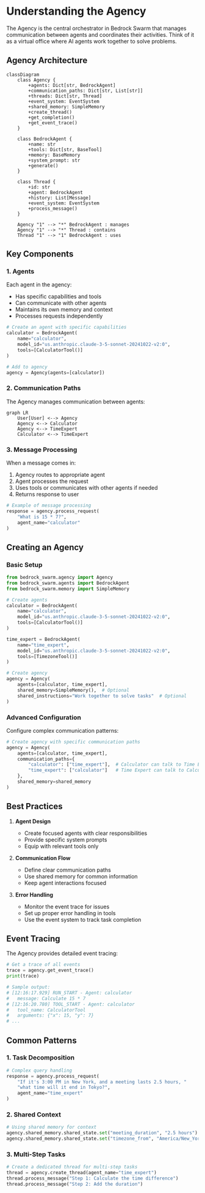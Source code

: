 # Understanding the Agency

The Agency is the central orchestrator in Bedrock Swarm that manages communication between agents and coordinates their activities. Think of it as a virtual office where AI agents work together to solve problems.

## Agency Architecture

```mermaid
classDiagram
    class Agency {
        +agents: Dict[str, BedrockAgent]
        +communication_paths: Dict[str, List[str]]
        +threads: Dict[str, Thread]
        +event_system: EventSystem
        +shared_memory: SimpleMemory
        +create_thread()
        +get_completion()
        +get_event_trace()
    }

    class BedrockAgent {
        +name: str
        +tools: Dict[str, BaseTool]
        +memory: BaseMemory
        +system_prompt: str
        +generate()
    }

    class Thread {
        +id: str
        +agent: BedrockAgent
        +history: List[Message]
        +event_system: EventSystem
        +process_message()
    }

    Agency "1" --> "*" BedrockAgent : manages
    Agency "1" --> "*" Thread : contains
    Thread "1" --> "1" BedrockAgent : uses
```

## Key Components

### 1. Agents

Each agent in the agency:
- Has specific capabilities and tools
- Can communicate with other agents
- Maintains its own memory and context
- Processes requests independently

```python
# Create an agent with specific capabilities
calculator = BedrockAgent(
    name="calculator",
    model_id="us.anthropic.claude-3-5-sonnet-20241022-v2:0",
    tools=[CalculatorTool()]
)

# Add to agency
agency = Agency(agents=[calculator])
```

### 2. Communication Paths

The Agency manages communication between agents:

```mermaid
graph LR
    User[User] <--> Agency
    Agency <--> Calculator
    Agency <--> TimeExpert
    Calculator <--> TimeExpert
```

### 3. Message Processing

When a message comes in:
1. Agency routes to appropriate agent
2. Agent processes the request
3. Uses tools or communicates with other agents if needed
4. Returns response to user

```python
# Example of message processing
response = agency.process_request(
    "What is 15 * 7?",
    agent_name="calculator"
)
```

## Creating an Agency

### Basic Setup

```python
from bedrock_swarm.agency import Agency
from bedrock_swarm.agents import BedrockAgent
from bedrock_swarm.memory import SimpleMemory

# Create agents
calculator = BedrockAgent(
    name="calculator",
    model_id="us.anthropic.claude-3-5-sonnet-20241022-v2:0",
    tools=[CalculatorTool()]
)

time_expert = BedrockAgent(
    name="time_expert",
    model_id="us.anthropic.claude-3-5-sonnet-20241022-v2:0",
    tools=[TimezoneTool()]
)

# Create agency
agency = Agency(
    agents=[calculator, time_expert],
    shared_memory=SimpleMemory(),  # Optional
    shared_instructions="Work together to solve tasks"  # Optional
)
```

### Advanced Configuration

Configure complex communication patterns:

```python
# Create agency with specific communication paths
agency = Agency(
    agents=[calculator, time_expert],
    communication_paths={
        "calculator": ["time_expert"],  # Calculator can talk to Time Expert
        "time_expert": ["calculator"]   # Time Expert can talk to Calculator
    },
    shared_memory=shared_memory
)
```

## Best Practices

1. **Agent Design**
   - Create focused agents with clear responsibilities
   - Provide specific system prompts
   - Equip with relevant tools only

2. **Communication Flow**
   - Define clear communication paths
   - Use shared memory for common information
   - Keep agent interactions focused

3. **Error Handling**
   - Monitor the event trace for issues
   - Set up proper error handling in tools
   - Use the event system to track task completion

## Event Tracing

The Agency provides detailed event tracing:

```python
# Get a trace of all events
trace = agency.get_event_trace()
print(trace)

# Sample output:
# [12:16:17.929] RUN_START - Agent: calculator
#   message: Calculate 15 * 7
# [12:16:20.780] TOOL_START - Agent: calculator
#   tool_name: CalculatorTool
#   arguments: {"x": 15, "y": 7}
# ...
```

## Common Patterns

### 1. Task Decomposition
```python
# Complex query handling
response = agency.process_request(
    "If it's 3:00 PM in New York, and a meeting lasts 2.5 hours, "
    "what time will it end in Tokyo?",
    agent_name="time_expert"
)
```

### 2. Shared Context
```python
# Using shared memory for context
agency.shared_memory.shared_state.set("meeting_duration", "2.5 hours")
agency.shared_memory.shared_state.set("timezone_from", "America/New_York")
```

### 3. Multi-Step Tasks
```python
# Create a dedicated thread for multi-step tasks
thread = agency.create_thread(agent_name="time_expert")
thread.process_message("Step 1: Calculate the time difference")
thread.process_message("Step 2: Add the duration")
```
